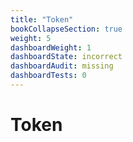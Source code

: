 ```yaml
---
title: "Token"
bookCollapseSection: true
weight: 5
dashboardWeight: 1
dashboardState: incorrect
dashboardAudit: missing
dashboardTests: 0
---
```


# Token